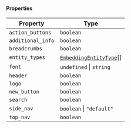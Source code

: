 #### Properties

| Property                                       | Type                                               |
| ---------------------------------------------- | -------------------------------------------------- |
| <a id="action_buttons"></a> `action_buttons`   | `boolean`                                          |
| <a id="additional_info"></a> `additional_info` | `boolean`                                          |
| <a id="breadcrumbs"></a> `breadcrumbs`         | `boolean`                                          |
| <a id="entity_types"></a> `entity_types`       | [`EmbeddingEntityType`](EmbeddingEntityType.md)\[] |
| <a id="font"></a> `font`                       | `undefined` \| `string`                            |
| <a id="header"></a> `header`                   | `boolean`                                          |
| <a id="logo"></a> `logo`                       | `boolean`                                          |
| <a id="new_button"></a> `new_button`           | `boolean`                                          |
| <a id="search"></a> `search`                   | `boolean`                                          |
| <a id="side_nav"></a> `side_nav`               | `boolean` \| `"default"`                           |
| <a id="top_nav"></a> `top_nav`                 | `boolean`                                          |
